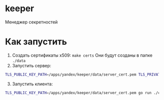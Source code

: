 # keeper
Менеджер секретностей

# Как запустить

1. Создать сертификаты x509: `make certs`
    Они будут созданы в папке `./data`
2. Запустить сервер:
```bash
TLS_PUBLIC_KEY_PATH=/apps/yandex/keeper/data/server_cert.pem TLS_PRIVATE_KEY_PATH=/apps/yandex/keeper/data/server_key.pem go run ./cmd/server/
```
3. Запустить клиента:
```bash
TLS_PUBLIC_KEY_PATH=/apps/yandex/keeper/data/server_cert.pem go run ./cmd/client/ ui
```